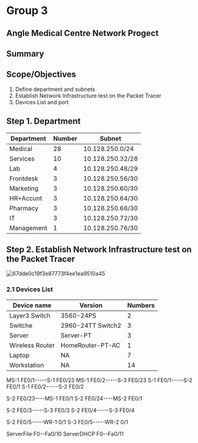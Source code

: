 # Group 3
## Angle Medical Centre Network Progect

## Summary


## Scope/Objectives

  1. Define department and subnets
  2. Establish Network Infrastructure test on the Packet Tracer
  3. Devices List and port
## Step 1. Department 


| Department      | Number      | Subnet
| ------------- | ------------- | ------------- 
|Medical | 28|10.128.250.0/24|
|Services|10 |10.128.250.32/28|
|Lab | 4|10.128.250.48/29|
| Frontdesk |3 |10.128.250.56/30|
| Marketing | 3|10.128.250.60/30|
|HR+Accunt| 3|10.128.250.64/30|
|Pharmacy | 3|10.128.250.68/30|
| IT | 3|10.128.250.72/30|
| Management | 1|10.128.250.76/30|



## Step 2. Establish Network Infrastructure test on the Packet Tracer

![67dde0c19f3e87773f4ee1ea9510a45](https://github.com/user-attachments/assets/3390897d-926e-43c8-ac45-9d8b68b832da)


### 2.1 Devices List

| Device name      | Version     | Numbers
| ------------- | ------------- | ------------- 
|Layer3 Switch | 3560-24PS|2|
|Switche| 2960-24TT Switch2|3|
|Server| Server-PT|3|
|Wireless Router| HomeRouter-PT-AC|1|
|Laptop| NA|7|
|Workstation| NA|14|

MS-1 FE0/1-----S-1 FE0/23
MS-1 FE0/2-----S-3 FE0/23
S-1  FE0/1-----S-2 FE0/1
S-1  FE0/2-----S-2 FE0/2

S-2  FE0/23----MS-1 FE0/1
S-2  FE0/24----MS-2 FE0/1

S-2  FE0/3-----S-3 FE0/3
S-2  FE0/4-----S-3 FE0/4

S-2 FE0/5-----WR-1 0/1
S-3 FE0/5-----WR-2 0/1

ServerFile F0--Fa0/10
ServerDHCP F0--Fa0/11
